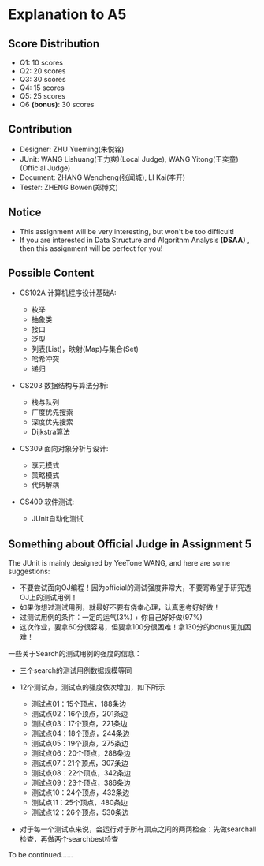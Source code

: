 # Explanation to A5
## Score Distribution
- Q1: 10 scores
- Q2: 20 scores
- Q3: 30 scores
- Q4: 15 scores
- Q5: 25 scores
- Q6 **(bonus)**: 30 scores

## Contribution
- Designer: ZHU Yueming(朱悦铭)
- JUnit: WANG Lishuang(王力爽)(Local Judge), WANG Yitong(王奕童)(Official Judge)
- Document: ZHANG Wencheng(张闻城), LI Kai(李开)
- Tester: ZHENG Bowen(郑博文)

## Notice
- This assignment will be very interesting, but won't be too difficult!      
- If you are interested in Data Structure and Algorithm Analysis **(DSAA)** , then this assignment will be perfect for you!       

## Possible Content

- CS102A 计算机程序设计基础A:
    - 枚举
    - 抽象类
    - 接口
    - 泛型
    - 列表(List)，映射(Map)与集合(Set)
    - 哈希冲突
    - 递归

- CS203 数据结构与算法分析:
    - 栈与队列             
    - 广度优先搜索
    - 深度优先搜索
    - Dijkstra算法  

- CS309 面向对象分析与设计:
    - 享元模式
    - 策略模式
    - 代码解耦

- CS409 软件测试:
    - JUnit自动化测试

## Something about Official Judge in Assignment 5
The JUnit is mainly designed by YeeTone WANG, and here are some suggestions:
- 不要尝试面向OJ编程！因为official的测试强度非常大，不要寄希望于研究透OJ上的测试用例！
- 如果你想过测试用例，就最好不要有侥幸心理，认真思考好好做！
- 过测试用例的条件：一定的运气(3%) + 你自己好好做(97%)
- 这次作业，要拿60分很容易，但要拿100分很困难！拿130分的bonus更加困难！

一些关于Search的测试用例的强度的信息：        
- 三个search的测试用例数据规模等同
- 12个测试点，测试点的强度依次增加，如下所示
    - 测试点01：15个顶点，188条边
    - 测试点02：16个顶点，201条边
    - 测试点03：17个顶点，221条边
    - 测试点04：18个顶点，244条边
    - 测试点05：19个顶点，275条边
    - 测试点06：20个顶点，288条边
    - 测试点07：21个顶点，307条边
    - 测试点08：22个顶点，342条边
    - 测试点09：23个顶点，386条边
    - 测试点10：24个顶点，432条边
    - 测试点11：25个顶点，480条边
    - 测试点12：26个顶点，530条边

- 对于每一个测试点来说，会运行对于所有顶点之间的两两检查：先做searchall检查，再做两个searchbest检查

To be continued……
